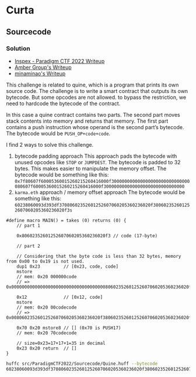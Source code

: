# Curta

## Sourcecode

### Solution

- [Inspex - Paradigm CTF 2022 Writeup](https://inspexco.medium.com/paradigm-ctf-2022-writeup-2ce290cd9287#b1c5)
- [Amber Group's Writeup](https://medium.com/amber-group/web3-hacking-paradigm-ctf-2022-writeup-3102944fd6f5)
- [minaminao's Writeup](https://github.com/minaminao/ctf-blockchain/blob/main/src/ParadigmCTF2022/README.md)

This challenge is related to quine, which is a program that prints its own source code. The challenge is to write a smart contract that outputs its own bytecode. But some opcodes are not allowed. to bypass the restriction, we need to hardcode the bytecode of the contract.

In this case a quine contract contains two parts. The second part moves stack contents into memory and returns that memory. The first part contains a push instruction whose operand is the second part’s bytecode. The bytecode would be `PUSH_OP+code+code`.

I find 2 ways to solve this challenge.

1. bytecode padding approach
   This approach pads the bytecode with unused opcodes like `STOP` or `JUMPDEST`. The bytecode is padded to 32 bytes. This makes easier to manipulate the memory offset.
   The bytecode would be something like this: `0x7f80607f60005360015260215260416000f300000000000000000000000000000080607f60005360015260215260416000f3000000000000000000000000000000`
2. `karma.eth` approach / memory offset approach
   The bytecode would be something like this: `60238060093d393df37080602352601252607060205360236020f380602352601252607060205360236020f3s`

```
#define macro MAIN() = takes (0) returns (0) {
    // part 1

    0x80602352601252607060205360236020f3 // code (17-byte)

    // part 2

    // Considering that the byte code is less than 32 bytes, memory from 0x00 to 0x19 is not used.
    dup1 0x23         // [0x23, code, code]
    mstore
    // mem: 0x20 000000code
    // =>      0x00000000000000000000000000000000000080602352601252607060205360236020f3

    0x12              // [0x12, code]
    mstore
    // mem: 0x20 00codecode
    // =>      0x0080602352601252607060205360236020f380602352601252607060205360236020f3

    0x70 0x20 mstore8 // [] (0x70 is PUSH17)
    // mem: 0x20 70codecode

    // size=0x23=17+17+1=35 in decimal
    0x23 0x20 return  // []
}
```

```bash
huffc src/ParadigmCTF2022/Sourcecode/Quine.huff --bytecode
60238060093d393df37080602352601252607060205360236020f380602352601252607060205360236020f3
```
